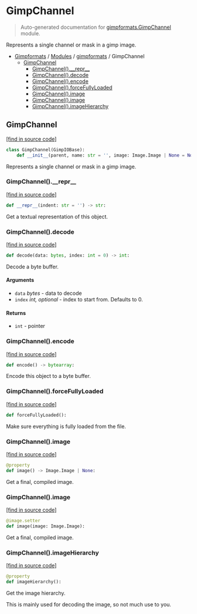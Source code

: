 # GimpChannel

> Auto-generated documentation for [gimpformats.GimpChannel](../../gimpformats/GimpChannel.py) module.

Represents a single channel or mask in a gimp image.

- [Gimpformats](../README.md#gimpformats-index) / [Modules](../README.md#gimpformats-modules) / [gimpformats](index.md#gimpformats) / GimpChannel
    - [GimpChannel](#gimpchannel)
        - [GimpChannel().\_\_repr\_\_](#gimpchannel__repr__)
        - [GimpChannel().decode](#gimpchanneldecode)
        - [GimpChannel().encode](#gimpchannelencode)
        - [GimpChannel().forceFullyLoaded](#gimpchannelforcefullyloaded)
        - [GimpChannel().image](#gimpchannelimage)
        - [GimpChannel().image](#gimpchannelimage)
        - [GimpChannel().imageHierarchy](#gimpchannelimagehierarchy)

## GimpChannel

[[find in source code]](../../gimpformats/GimpChannel.py#L12)

```python
class GimpChannel(GimpIOBase):
    def __init__(parent, name: str = '', image: Image.Image | None = None):
```

Represents a single channel or mask in a gimp image.

### GimpChannel().\_\_repr\_\_

[[find in source code]](../../gimpformats/GimpChannel.py#L101)

```python
def __repr__(indent: str = '') -> str:
```

Get a textual representation of this object.

### GimpChannel().decode

[[find in source code]](../../gimpformats/GimpChannel.py#L33)

```python
def decode(data: bytes, index: int = 0) -> int:
```

Decode a byte buffer.

#### Arguments

- `data` *bytes* - data to decode
- `index` *int, optional* - index to start from. Defaults to 0.

#### Returns

- `int` - pointer

### GimpChannel().encode

[[find in source code]](../../gimpformats/GimpChannel.py#L53)

```python
def encode() -> bytearray:
```

Encode this object to a byte buffer.

### GimpChannel().forceFullyLoaded

[[find in source code]](../../gimpformats/GimpChannel.py#L81)

```python
def forceFullyLoaded():
```

Make sure everything is fully loaded from the file.

### GimpChannel().image

[[find in source code]](../../gimpformats/GimpChannel.py#L66)

```python
@property
def image() -> Image.Image | None:
```

Get a final, compiled image.

### GimpChannel().image

[[find in source code]](../../gimpformats/GimpChannel.py#L71)

```python
@image.setter
def image(image: Image.Image):
```

Get a final, compiled image.

### GimpChannel().imageHierarchy

[[find in source code]](../../gimpformats/GimpChannel.py#L87)

```python
@property
def imageHierarchy():
```

Get the image hierarchy.

This is mainly used for decoding the image, so
not much use to you.
